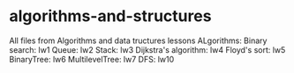 # algorithms-and-structures
All files from Algorithms and data tructures lessons
ALgorithms: 
  Binary search:		      lw1
  Queue:			            lw2
  Stack:			            lw3
  Dijkstra's algorithm:		lw4
  Floyd's sort:			      lw5
  BinaryTree:			        lw6
  MultilevelTree:		      lw7
  DFS:                    lw10
